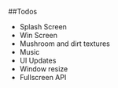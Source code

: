 ##Todos

 * Splash Screen
 * Win Screen
 * Mushroom and dirt textures
 * Music
 * UI Updates
 * Window resize
 * Fullscreen API
 
